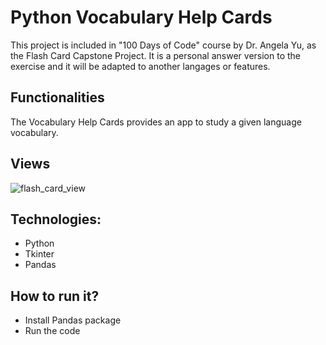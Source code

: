 # Python Vocabulary Help Cards
This project is included in "100 Days of Code" course by Dr. Angela Yu, as the Flash Card Capstone Project. 
It is a personal answer version to the exercise and it will be adapted to another langages or features.

## Functionalities
The Vocabulary Help Cards provides an app to study a given language vocabulary. 

## Views

![flash_card_view](https://github.com/gabyfdez90/vocabulary_cards/assets/117080861/439c3481-81bf-4df2-8f9d-05930d36414e)

## Technologies: 
* Python 
* Tkinter
* Pandas 

## How to run it?
* Install Pandas package
* Run the code

